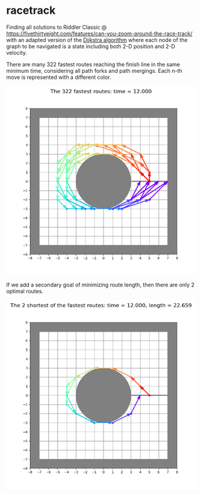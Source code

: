 # racetrack
Finding all solutions to Riddler Classic @ https://fivethirtyeight.com/features/can-you-zoom-around-the-race-track/ with an adapted version of the [Dijkstra algorithm](https://en.wikipedia.org/wiki/Dijkstra%27s_algorithm) where each node of the graph to be navigated is a state including both 2-D position and 2-D velocity.

There are many 322 fastest routes reaching the finish line in the same minimum time, considering all path forks and path mergings. Each n-th move is represented with a different color.

![figure showing all the fastest routes](https://github.com/stefperf/racetrack/blob/main/Fastest_routes.png)

If we add a secondary goal of minimizing route length, then there are only 2 optimal routes.

![figure showing all the shortest of the fastest routes](https://github.com/stefperf/racetrack/blob/main/Shortest_fastest_routes.png)
